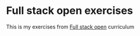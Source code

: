 # Full stack open exercises

This is my exercises from [Full stack open](https://fullstackopen.com/) curriculum
